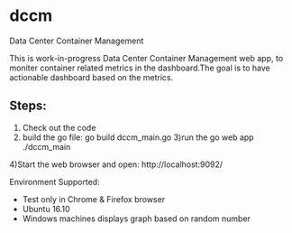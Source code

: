 # dccm
Data Center Container Management

This is work-in-progress Data Center Container Management web app, to moniter container related metrics in the dashboard.The goal is to have actionable dashboard based on the metrics.

Steps:
----
1) Check out the code
2) build the go file:
  go build dccm_main.go
3)run the go web app
  ./dccm_main

4)Start the web browser and open:
  http://localhost:9092/

Environment Supported:
  - Test only in Chrome & Firefox browser
  - Ubuntu 16.10 
  - Windows machines displays graph based on random number
